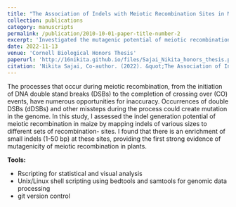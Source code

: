 ```yaml
---
title: "The Association of Indels with Meiotic Recombination Sites in Maize"
collection: publications
category: manuscripts
permalink: /publication/2010-10-01-paper-title-number-2
excerpt: 'Investigated the mutagenic potential of meiotic recombination in maize by mapping insertions and deletions to various recombination site types (DSBs, COs, hotspots, predicted hotspots)'
date: 2022-11-13
venue: 'Cornell Biological Honors Thesis'
paperurl: 'http://16nikita.github.io/files/Sajai_Nikita_honors_thesis.pdf'
citation: 'Nikita Sajai, Co-author. (2022). &quot;The Association of Indels with Meiotic Recombination Sites in Maize.&quot; <i>Honors Thesis</i>.'
---
```


The processes that occur during meiotic recombination, from the initiation of DNA double stand breaks (DSBs) to the completion of crossing over (CO) events, have numerous opportunities for inaccuracy. Occurrences of double DSBs (dDSBs) and other missteps during the process could create mutation in the genome. In this study, I assessed the indel generation potential of meiotic recombination in maize by mapping indels of various sizes to different sets of recombination- sites. I found that there is an enrichment of small indels (1-50 bp) at these sites, providing the first strong evidence of mutagenicity of meiotic recombination in plants.

**Tools:**
* Rscripting for statistical and visual analysis
* Unix/Linux shell scripting using bedtools and samtools for genomic data processing
* git version control
